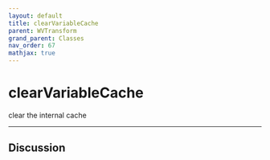 ```yaml
---
layout: default
title: clearVariableCache
parent: WVTransform
grand_parent: Classes
nav_order: 67
mathjax: true
---
```


#  clearVariableCache

clear the internal cache


---

## Discussion

  
